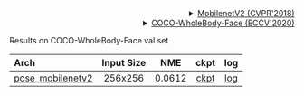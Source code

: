 <!-- [BACKBONE] -->

<details>
<summary align="right"><a href="http://openaccess.thecvf.com/content_cvpr_2018/html/Sandler_MobileNetV2_Inverted_Residuals_CVPR_2018_paper.html">MobilenetV2 (CVPR'2018)</a></summary>

```bibtex
@inproceedings{sandler2018mobilenetv2,
  title={Mobilenetv2: Inverted residuals and linear bottlenecks},
  author={Sandler, Mark and Howard, Andrew and Zhu, Menglong and Zhmoginov, Andrey and Chen, Liang-Chieh},
  booktitle={Proceedings of the IEEE conference on computer vision and pattern recognition},
  pages={4510--4520},
  year={2018}
}
```

</details>

<!-- [DATASET] -->

<details>
<summary align="right"><a href="https://link.springer.com/chapter/10.1007/978-3-030-58545-7_12">COCO-WholeBody-Face (ECCV'2020)</a></summary>

```bibtex
@inproceedings{jin2020whole,
  title={Whole-Body Human Pose Estimation in the Wild},
  author={Jin, Sheng and Xu, Lumin and Xu, Jin and Wang, Can and Liu, Wentao and Qian, Chen and Ouyang, Wanli and Luo, Ping},
  booktitle={Proceedings of the European Conference on Computer Vision (ECCV)},
  year={2020}
}
```

</details>

Results on COCO-WholeBody-Face val set

| Arch                                                          | Input Size |  NME   |                              ckpt                              |                              log                              |
| :------------------------------------------------------------ | :--------: | :----: | :------------------------------------------------------------: | :-----------------------------------------------------------: |
| [pose_mobilenetv2](/configs/face/2d_kpt_sview_rgb_img/topdown_heatmap/coco_wholebody_face/mobilenetv2_coco_wholebody_face_256x256.py) |  256x256   | 0.0612 | [ckpt](https://download.openmmlab.com/mmpose/face/mobilenetv2/mobilenetv2_coco_wholebody_face_256x256-4a3f096e_20210909.pth) | [log](https://download.openmmlab.com/mmpose/face/mobilenetv2/mobilenetv2_coco_wholebody_face_256x256_20210909.log.json) |
